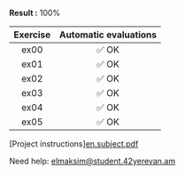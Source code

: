 **Result :** 100%

Exercise | Automatic evaluations |  
:-----------: | :-----------:
ex00 | :white_check_mark: OK 
ex01 | :white_check_mark: OK 
ex02 | :white_check_mark: OK 
ex03 | :white_check_mark: OK 
ex04 | :white_check_mark: OK 
ex05 | :white_check_mark: OK 

[Project instructions][en.subject.pdf](https://github.com/AGolz/Piscine/files/13493146/en.subject.pdf)


Need help: elmaksim@student.42yerevan.am
